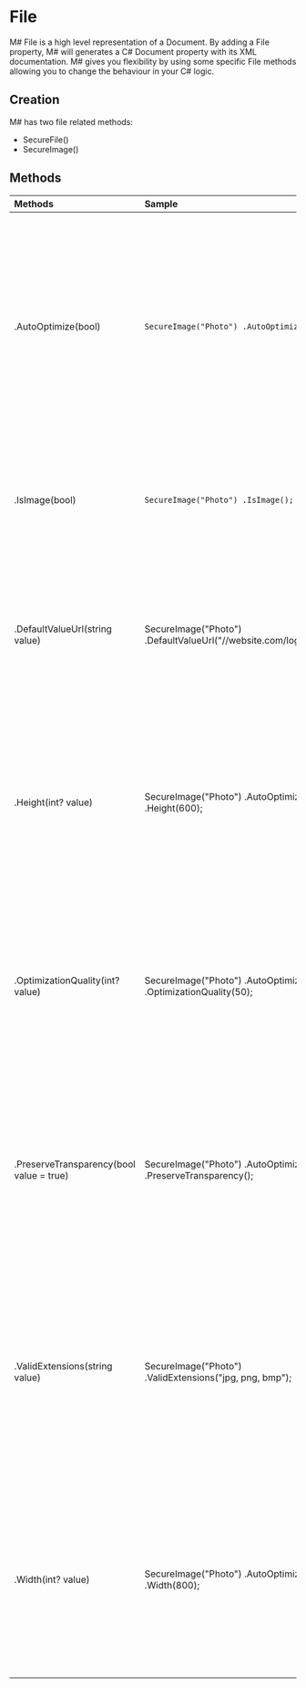 # File
M# File is a high level representation of a Document. By adding a File property, M# will generates a C# Document property with its XML documentation. M# gives you flexibility by using some specific File methods allowing you to change the behaviour in your C# logic.

## Creation
M# has two file related methods:
- SecureFile()
- SecureImage()

## Methods

| Methods                                | Sample                                               | Description                                                                                                                   |
|:---------------------------------------|:-----------------------------------------------------|:------------------------------------------------------------------------------------------------------------------------------|
| .AutoOptimize(bool)       | ```SecureImage("Photo") .AutoOptimize();```     | Auto optimize will have no effect on the database column definition. If set to "True" M# will optimize your image by calling the method `OptimizeImage(800, 600, 75)` in your property setter. "800" is the width, "600" the height and "75" the optimization quality. This will reduce the dimensions of your image and the size of the file. |
| .IsImage(bool)            | ```SecureImage("Photo") .IsImage();```                      | Is image will have no effect on the database column definition. This method pre-populates other methods related to images, like the size and optimization. |
| .DefaultValueUrl(string value)         | SecureImage("Photo") .DefaultValueUrl("//website.com/logo.png"); | Default value url will have no effect on the database column definition or the generated C# class. It is only used in ASP.Net pages, if there is no image provided for the instance M# will use this value as the default image. |
| .Height(int? value)                    | SecureImage("Photo") .AutoOptimize() .Height(600);     | Height will have no effect on the database column definition. Set to 600 and used with the "Auto optimize" method, this will reduce the size of your image if its height is more than 600 pixels. The `OptimizeImage()` method is called in the property setter to perform this operation. |
| .OptimizationQuality(int? value)       | SecureImage("Photo") .AutoOptimize() .OptimizationQuality(50); | Optimization quality will have no effect on the database column definition. Set to 50 and used with the "Auto optimize" method, this will reduce the quality of your image by 50%. The `OptimizeImage()` method is called in the property setter to perform this operation. |
|.PreserveTransparency(bool value = true)|SecureImage("Photo") .AutoOptimize() .PreserveTransparency();| Preserve transparency will have no effect on the database column definition. Used with the "Auto optimize" method, this will keep the transparency in all images. The `OptimizeImage()` method is called in the property setter to perform this operation. |
| .ValidExtensions(string value)         | SecureImage("Photo") .ValidExtensions("jpg, png, bmp"); | Valid extensions will have no effect on the database column definition. It is important to specify valid extensions for files to avoid some incompatibility or security problems. Enter a comma separated list of valid extensions and M# will generate a validation rule that checks the extension of the file. |
| .Width(int? value)                     | SecureImage("Photo") .AutoOptimize() .Width(800);      | Width will have no effect on the database column definition. When set to 800 and used with the "Auto optimize" method, this will reduce the size of your image if its width is more than 800 pixels. The `OptimizeImage()` method is called in the property setter to perform this operation. |
